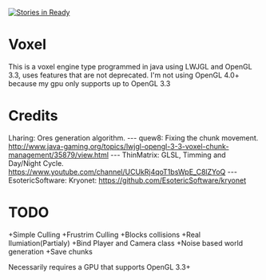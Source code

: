 [![Stories in Ready](https://badge.waffle.io/guerra24/voxel.png?label=ready&title=Ready)](https://waffle.io/guerra24/voxel)

# Voxel
This is a voxel engine type programmed in java using LWJGL and OpenGL 3.3, uses features that are not deprecated.
I'm not using OpenGL 4.0+ because my gpu only supports up to OpenGL 3.3

# Credits
Lharing: Ores generation algorithm.
--- quew8: Fixing the chunk movement. http://www.java-gaming.org/topics/lwjgl-opengl-3-3-voxel-chunk-management/35879/view.html
--- ThinMatrix: GLSL, Timming and Day/Night Cycle. https://www.youtube.com/channel/UCUkRj4qoT1bsWpE_C8lZYoQ
--- EsotericSoftware: Kryonet: https://github.com/EsotericSoftware/kryonet

# TODO
+Simple Culling 
+Frustrim Culling 
+Blocks collisions 
+Real Ilumiation(Partialy) 
+Bind Player and Camera class 
+Noise based world generation 
+Save chunks 

Necessarily requires a GPU that supports OpenGL 3.3+
